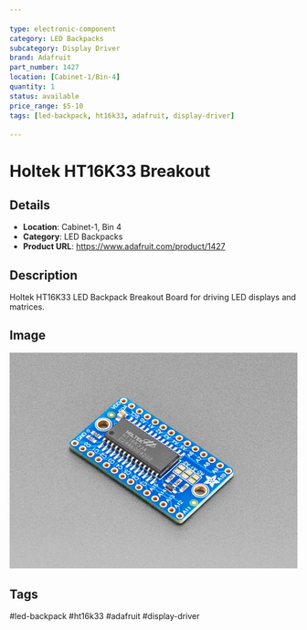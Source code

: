 ```yaml
---

type: electronic-component
category: LED Backpacks
subcategory: Display Driver
brand: Adafruit
part_number: 1427
location: [Cabinet-1/Bin-4]
quantity: 1
status: available
price_range: $5-10
tags: [led-backpack, ht16k33, adafruit, display-driver]

---
```


# Holtek HT16K33 Breakout

## Details

- **Location**: Cabinet-1, Bin 4
- **Category**: LED Backpacks
- **Product URL**: https://www.adafruit.com/product/1427

## Description

Holtek HT16K33 LED Backpack Breakout Board for driving LED displays and matrices.

## Image

![Holtek HT16K33 LED Backpack Breakout Board](../attachments/1427-06.jpg)

## Tags

#led-backpack #ht16k33 #adafruit #display-driver
